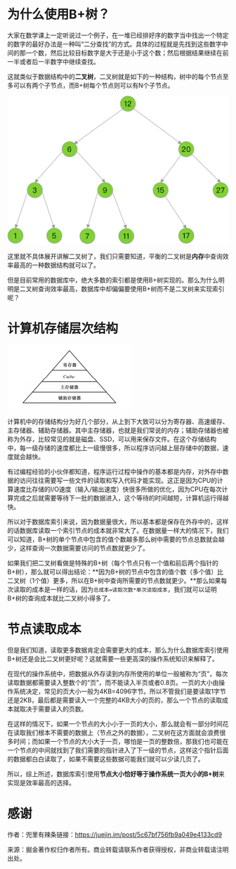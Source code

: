 # 为什么使用B+树？

大家在数学课上一定听说过一个例子，在一堆已经排好序的数字当中找出一个特定的数字的最好办法是一种叫“二分查找”的方式。具体的过程就是先找到这些数字中间的那一个数，然后比较目标数字是大于还是小于这个数；然后根据结果继续在前一半或者后一半数字中继续查找。

这就类似于数据结构中的**二叉树**，二叉树就是如下的一种结构，树中的每个节点至多可以有两个子节点，而B+树每个节点则可以有N个子节点。



![image.png](../../image/168f543df08e4d79)



这里就不具体展开讲解二叉树了，我们只需要知道，平衡的二叉树是**内存**中查询效率最高的一种数据结构就可以了。

但是目前常用的数据库中，绝大多数的索引都是使用B+树实现的。那么为什么明明是二叉树查询效率最高，数据库中却偏偏要使用B+树而不是二叉树来实现索引呢？

# 计算机存储层次结构



![image.png](../../image/168f543df150a2fa)



计算机中的存储结构分为好几个部分，从上到下大致可以分为寄存器、高速缓存、主存储器、辅助存储器。其中主存储器，也就是我们常说的内存；辅助存储器也被称为外存，比较常见的就是磁盘、SSD，可以用来保存文件。在这个存储结构中，每一级存储的速度都比上一级慢很多，所以程序访问越上层存储中的数据，速度就会越快。

有过编程经验的小伙伴都知道，程序运行过程中操作的基本都是内存，对外存中数据的访问往往需要写一些文件的读取和写入代码才能实现。这正是因为CPU的计算速度比存储的I/O速度（输入/输出速度）快很多所做的优化，因为CPU在每次计算完成之后就需要等待下一批的数据进入，这个等待的时间越短，计算机运行得越快。

所以对于数据库索引来说，因为数据量很大，所以基本都是保存在外存中的，这样的话数据库读取一个索引节点的成本就非常大了。在数据量一样大的情况下，我们可以知道，B+树的单个节点中包含的值个数越多那么树中需要的节点总数就会越少，这样查询一次数据需要访问的节点数就更少了。

如果我们把二叉树看做是特殊的B+树（每个节点只有一个值和前后两个指针的B+树），那么就可以得出结论：**因为B+树的节点中包含的值个数（多个值）比二叉树（1个值）更多，所以在B+树中查询所需要的节点数就更少。**那么如果每次读取的成本是一样的话，因为`总成本=读取次数*单次读取成本`，我们就可以证明B+树的查询成本就比二叉树小得多了。

# 节点读取成本

但是我们知道，读取更多数据肯定会需要更大的成本，那么为什么数据库索引使用B+树还是会比二叉树更好呢？这就需要一些更高深的操作系统知识来解释了。

在现代的操作系统中，把数据从外存读到内存所使用的单位一般被称为“页”，每次读取数据都需要读入整数个的“页”，而不能读入半页或者0.8页。一页的大小由操作系统决定，常见的页大小一般为4KB=4096字节。所以不管我们是要读取1字节还是2KB，最后都是需要读入一个完整的4KB大小的页的，那么一个节点的读取成本就取决于需要读入的页数。

在这样的情况下，如果一个节点的大小小于一页的大小，那么就会有一部分时间花在读取我们根本不需要的数据上（节点之外的数据），二叉树在这方面就会浪费很多时间；而如果一个节点的大小大于一页，哪怕是一页的整数倍，那我们也可能在一个节点的中间就找到了我们需要的指针进入了下一级的节点，这样这个指针后面的数据都白白读取了，如果不需要这些数据可能我们就可以少读几页了。

所以，综上所述，数据库索引使用**节点大小恰好等于操作系统一页大小的B+树**来实现是效率最高的选择。



# 感谢


作者：兜里有辣条链接：https://juejin.im/post/5c67bf756fb9a049e4133cd9

来源：掘金著作权归作者所有。商业转载请联系作者获得授权，非商业转载请注明出处。